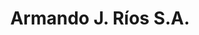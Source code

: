 ---
title: "Armando J. Ríos S.A."
url: /ciudad-autonoma-de-buenos-aires/armando-j-rios-s-a/
shop: coche
---